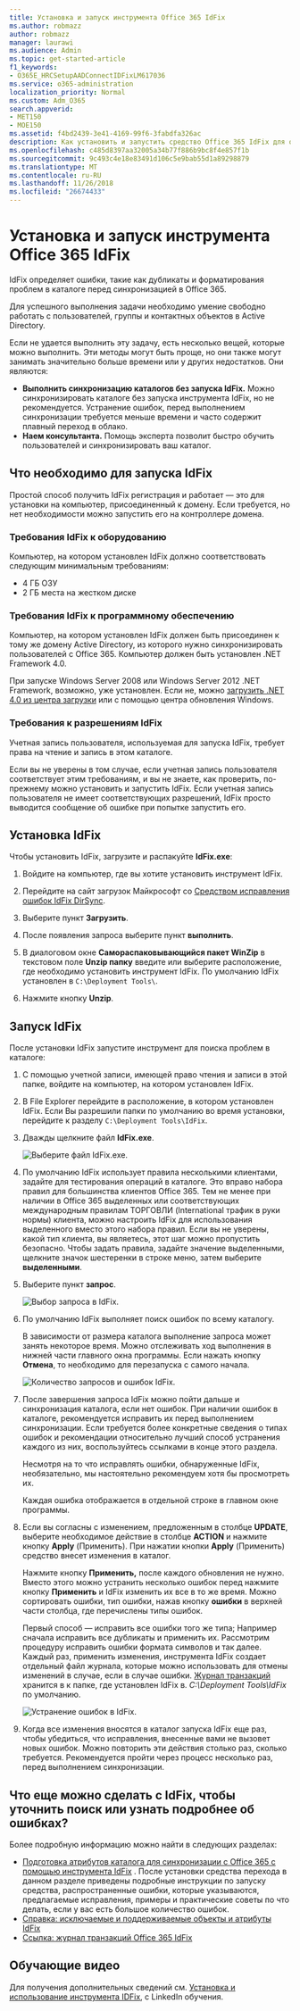 ```yaml
---
title: Установка и запуск инструмента Office 365 IdFix
ms.author: robmazz
author: robmazz
manager: laurawi
ms.audience: Admin
ms.topic: get-started-article
f1_keywords:
- O365E_HRCSetupAADConnectIDFixLM617036
ms.service: o365-administration
localization_priority: Normal
ms.custom: Adm_O365
search.appverid:
- MET150
- MOE150
ms.assetid: f4bd2439-3e41-4169-99f6-3fabdfa326ac
description: Как установить и запустить средство Office 365 IdFix для очистки active directory перед выполнением синхронизации в Office 365.
ms.openlocfilehash: c485d8397aa32005a34b77f886b9bc8f4e857f1b
ms.sourcegitcommit: 9c493c4e18e83491d106c5e9bab55d1a89298879
ms.translationtype: MT
ms.contentlocale: ru-RU
ms.lasthandoff: 11/26/2018
ms.locfileid: "26674433"
---
```

# <a name="install-and-run-the-office-365-idfix-tool"></a>Установка и запуск инструмента Office 365 IdFix

IdFix определяет ошибки, такие как дубликаты и форматирования проблем в каталоге перед синхронизацией в Office 365. 
  
Для успешного выполнения задачи необходимо умение свободно работать с пользователей, группы и контактных объектов в Active Directory.
  
Если не удается выполнить эту задачу, есть несколько вещей, которые можно выполнить. Эти методы могут быть проще, но они также могут занимать значительно больше времени или у других недостатков. Они являются:
  
- **Выполнить синхронизацию каталогов без запуска IdFix.** Можно синхронизировать каталоге без запуска инструмента IdFix, но не рекомендуется. Устранение ошибок, перед выполнением синхронизации требуется меньше времени и часто содержит плавный переход в облако. 
- **Наем консультанта.** Помощь эксперта позволит быстро обучить пользователей и синхронизировать ваш каталог. 
    
## <a name="what-you-need-to-run-idfix"></a>Что необходимо для запуска IdFix

Простой способ получить IdFix регистрация и работает — это для установки на компьютер, присоединенный к домену. Если требуется, но нет необходимости можно запустить его на контроллере домена.
  
### <a name="idfix-hardware-requirements"></a>Требования IdFix к оборудованию

Компьютер, на котором установлен IdFix должно соответствовать следующим минимальным требованиям:
  
- 4 ГБ ОЗУ
- 2 ГБ места на жестком диске
    
### <a name="idfix-software-requirements"></a>Требования IdFix к программному обеспечению

Компьютер, на котором установлен IdFix должен быть присоединен к тому же домену Active Directory, из которого нужно синхронизировать пользователей с Office 365. Компьютер должен быть установлен .NET Framework 4.0. 
  
При запуске Windows Server 2008 или Windows Server 2012 .NET Framework, возможно, уже установлен. Если не, можно [загрузить .NET 4.0 из центра загрузки](https://go.microsoft.com/fwlink/p/?LinkId=400475) или с помощью центра обновления Windows. 
  
### <a name="idfix-permissions-requirements"></a>Требования к разрешениям IdFix

Учетная запись пользователя, используемая для запуска IdFix, требует права на чтение и запись в этом каталоге.
  
Если вы не уверены в том случае, если учетная запись пользователя соответствует этим требованиям, и вы не знаете, как проверить, по-прежнему можно установить и запустить IdFix. Если учетная запись пользователя не имеет соответствующих разрешений, IdFix просто выводится сообщение об ошибке при попытке запустить его.
  
## <a name="install-idfix"></a>Установка IdFix

Чтобы установить IdFix, загрузите и распакуйте **IdFix.exe**: 
  
1. Войдите на компьютер, где вы хотите установить инструмент IdFix.
    
2. Перейдите на сайт загрузок Майкрософт со [Средством исправления ошибок IdFix DirSync](https://go.microsoft.com/fwlink/?linkid=867219).
    
3. Выберите пункт **Загрузить**.
    
4. После появления запроса выберите пункт **выполнить**.
    
5. В диалоговом окне **Самораспаковывающийся пакет WinZip** в текстовом поле **Unzip папку** введите или выберите расположение, где необходимо установить инструмент IdFix. По умолчанию IdFix установлен в `C:\Deployment Tools\`. 
    
6. Нажмите кнопку **Unzip**.
    
## <a name="run-the-idfix-tool"></a>Запуск IdFix

После установки IdFix запустите инструмент для поиска проблем в каталоге:
  
1. С помощью учетной записи, имеющей право чтения и записи в этой папке, войдите на компьютер, на котором установлен IdFix.
    
2. В File Explorer перейдите в расположение, в котором установлен IdFix. Если Вы разрешили папки по умолчанию во время установки, перейдите к разделу `C:\Deployment Tools\IdFix`.
    
3. Дважды щелкните файл **IdFix.exe**. 
    
    ![Выберите файл IdFix.exe.](media/a9387bbc-991f-41c2-a500-45e3ce574285.JPG)
  
4. По умолчанию IdFix использует правила несколькими клиентами, задайте для тестирования операций в каталоге. Это вправо набора правил для большинства клиентов Office 365. Тем не менее при наличии в Office 365 выделенных или соответствующих международным правилам ТОРГОВЛИ (International трафик в руки нормы) клиента, можно настроить IdFix для использования выделенного вместо этого набора правил. Если вы не уверены, какой тип клиента, вы являетесь, этот шаг можно пропустить безопасно. Чтобы задать правила, задайте значение выделенными, щелкните значок шестеренки в строке меню, затем выберите **выделенными**.
    
5. Выберите пункт **запрос**.
    
    ![Выбор запроса в IdFix.](media/a07a7aa7-d0ac-4817-8757-946019813a57.JPG)
  
6. По умолчанию IdFix выполняет поиск ошибок по всему каталогу.
    
    В зависимости от размера каталога выполнение запроса может занять некоторое время. Можно отслеживать ход выполнения в нижней части главного окна программы. Если нажать кнопку **Отмена**, то необходимо для перезапуска с самого начала.
    
    ![Количество запросов и ошибок IdFix.](media/da0198a0-7d4d-4afe-a256-e82f1330ada5.JPG)
  
7. После завершения запроса IdFix можно пойти дальше и синхронизация каталога, если нет ошибок. При наличии ошибок в каталоге, рекомендуется исправить их перед выполнением синхронизации. Если требуется более конкретные сведения о типах ошибок и рекомендации относительно лучший способ устранения каждого из них, воспользуйтесь ссылками в конце этого раздела. 
    
    Несмотря на то что исправлять ошибки, обнаруженные IdFix, необязательно, мы настоятельно рекомендуем хотя бы просмотреть их.
    
    Каждая ошибка отображается в отдельной строке в главном окне программы. 
    
8. Если вы согласны с изменением, предложенным в столбце **UPDATE**, выберите необходимое действие в столбце **ACTION** и нажмите кнопку **Apply** (Применить). При нажатии кнопки **Apply** (Применить) средство внесет изменения в каталог.
    
    Нажмите кнопку **Применить,** после каждого обновления не нужно. Вместо этого можно устранить несколько ошибок перед нажмите кнопку **Применить** и IdFix изменить их все в то же время. Можно сортировать ошибки, тип ошибки, нажав кнопку **ошибки** в верхней части столбца, где перечислены типы ошибок. 
    
    Первый способ — исправить все ошибки того же типа; Например сначала исправить все дубликаты и применить их. Рассмотрим процедуру исправить ошибки формата символов и так далее. Каждый раз, применить изменения, инструмента IdFix создает отдельный файл журнала, которые можно использовать для отмены изменений в случае, если в случае ошибки. [Журнал транзакций](idfix-transaction-log.md) хранится в к папке, где установлен IdFix в.  _C:\Deployment Tools\IdFix_ по умолчанию. 
    
    ![Устранение ошибок в IdFix.](media/5f051070-652c-4be7-98bf-312295e32371.png)
  
9. Когда все изменения вносятся в каталог запуска IdFix еще раз, чтобы убедиться, что исправления, внесенные вами не вызовет новых ошибок. Можно повторить эти действия столько раз, сколько требуется. Рекомендуется пройти через процесс несколько раз, перед выполнением синхронизации.
    
## <a name="i-want-to-refine-my-search-or-dig-deeper-into-the-errors-what-else-can-i-do-with-idfix"></a>Что еще можно сделать с IdFix, чтобы уточнить поиск или узнать подробнее об ошибках?

Более подробную информацию можно найти в следующих разделах:
  
- [Подготовка атрибутов каталога для синхронизации с Office 365 с помощью инструмента IdFix](prepare-directory-attributes-for-synch-with-idfix.md) . После установки средства перехода в данном разделе приведены подробные инструкции по запуску средства, распространенные ошибки, которые указываются, предлагаемые исправления, примеры и практические советы по что делать, если у вас есть большое количество ошибок. 
- [Справка: исключаемые и поддерживаемые объекты и атрибуты IdFix](idfix-excluded-and-supported-objects-and-attributes.md)  
- [Ссылка: журнал транзакций Office 365 IdFix](idfix-transaction-log.md)
    
## <a name="video-training"></a>Обучающие видео

Для получения дополнительных сведений см. [Установка и использование инструмента IDFix](https://support.office.com/article/install-and-use-the-idfix-tool-4d81d73c-f172-4fd5-8542-f601c0c96aa9?ui=en-US&rs=en-US&ad=US), с LinkedIn обучения.
  

